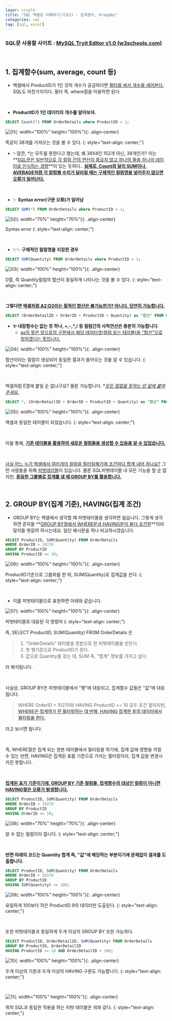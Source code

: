 ```yaml
---
layer: single
title: "SQL 엑셀로 이해하기(기초2) - 집계함수, Groupby"
categories: sql
tag: [sql, excel]
---
```


### SQL문 사용할 사이트 : [MySQL Tryit Editor v1.0 (w3schools.com)](https://www.w3schools.com/mysql/trymysql.asp?filename=trysql_select_all)

<br/>

## 1. 집계함수(sum, average, count 등)

- 엑셀에서 ProductID가 1인 것의 개수가 궁금하다면 <u>필터를 써서 개수를 세어본다.</u> SQL도 마찬가지이다. 필터 즉, where절을 이용하면 된다.

<br/>

- **ProductID가 1인 데이터의 개수를 알아보자.**

```sql
SELECT Count(*) FROM OrderDetails where ProductID = 1;
```

![01](/assets/images/2024-01-17-sql_002_1.jpg
){: width="100%" height="100%"}{: .align-center}

똑같이 38개를 가져오는 것을 볼 수 있다.
{: style="text-align: center;"}

- ✨잠깐, *는 모두를 뜻한다고 했는데, 왜 38X4인 152개 아닌, 38개인가? 이는 **<u>SQL문은 일반적으로 각 컬럼 간의 연산이 중요치 않고 하나의 줄을 하나의 데이터로 인식하는 경향</u>**이 있는 듯하다.. **<u>실제로, Count와 달리 SUM이나, AVERAGE처럼 각 칼럼별 수치가 달라질 때는 구체적인 컬럼명을 넣어주지 않으면 오류가 일어난다.</u>**

<br/>

- ✨ **Syntax error(구문 오류)가 일어남**
```sql
SELECT SUM(*) FROM OrderDetails where ProductID = 1;
```

![02](/assets/images/2024-01-17-sql_002_2.png){: width="70%" height="70%"}{: .align-center}

Syntax error
{: style="text-align: center;"}

<br/>

- ✨✨ **구체적인 컬럼명을 지칭한 경우**
```sql
SELECT SUM(Quantity) FROM OrderDetails where ProductID = 1;
```

![03](/assets/images/2024-01-17-sql_002_3.jpg){: width="100%" height="100%"}{: .align-center}

D열, 즉 Quantity컬럼의 합산이 동일하게 나타나는 것을 볼 수 있다.
{: style="text-align: center;"}

<br/>

**그렇다면 <u>엑셀처럼 A2:D2라는 횡적인 합산은 불가능한가? 아니다. 당연히 가능합니다.</u>**

```sql
SELECT (OrderDetailID + OrderID + ProductID + Quantity) as "합산" FROM OrderDetails where ProductID = 1;
```

- **✨ 내장함수는 없는 듯 하나, +,-,*,/ 등 컬럼간의 사칙연산은 충분히 가능합니다.**
    - <u>as의 뜻은 앞으로의 구문에서 해당 데이터셋(컬럼 또는 테이블)을 "합산"으로 칭하겠다는 뜻입니다.</u>

![04](/assets/images/2024-01-17-sql_002_4.png){: width="100%" height="100%"}{: .align-center}

합산이라는 컬럼이 생성되어 동일한 결과가 들어오는 것을 알 수 있습니다.
{: style="text-align: center;"}

<br/>

엑셀처럼 E열에 붙일 순 없냐구요? 물론 가능합니다. **<u>모든 컬럼을 뜻하는 *만 앞에 붙여주세요.</u>**

```sql
SELECT *, (OrderDetailID + OrderID + ProductID + Quantity) as "합산" FROM OrderDetails where ProductID = 1;
```

![05](/assets/images/2024-01-17-sql_002_5.png){: width="100%" height="100%"}{: .align-center}

엑셀과 동일한 테이블이 되었습니다.
{: style="text-align: center;"}

<br/>

이를 통해, **<u>기존 테이블을 활용하여 새로운 컬럼들을 생성할 수 있음을 알 수 있었습니다.</u>**

<br/>

<u>사실 어느 누가 엑셀에서 여러개의 컬럼을 필터링해가며 조건마다 합계 내어 하나요?</u> 그런 사람들을 위해 <u>피벗테이블</u>이 있습니다. 물론 SQL피벗테이블 내 모든 기능을 할 순 없지만, **<u>동일한 그룹별로 집계를 낼 때 GROUP BY를 활용합니다.</u>**

<br/>

## 2. GROUP BY(집계 기준), HAVING(집계 조건)

- GROUP BY는 엑셀에서 생각할 때 피벗테이블을 생각하면 쉽습니다. 그렇게 생각하면 흔히들 **<u>GROUP BY절에서 WHERE문과 HAVING문이 둘다 조건문</u>**이라 많이들 헷갈려 하시는데요. 일단 예시문을 하나 비교하시겠습니다.

```sql
SELECT ProductID, SUM(Quantity) FROM OrderDetails
WHERE OrderID > 10270
GROUP BY ProductID
HAVING ProductID <= 10;
```

![06](/assets/images/2024-01-17-sql_002_6.png){: width="100%" height="100%"}{: .align-center}

ProductID기준으로 그룹화를 한 뒤, SUM(Quantity)로 집계값을 쓴다.
{: style="text-align: center;"}

<br/>

- 이를 피벗테이블으로 표현하면 아래와 같습니다.

![07](/assets/images/2024-01-17-sql_002_7.jpg){: width="100%" height="100%"}{: .align-center}

피벗테이블로 대응된 각 명령어
{: style="text-align: center;"}


즉, SELECT ProductID, SUM(Quantity) FROM OrderDetails 은
> 1. "OrderDetails" 테이블을 원본으로 한 피벗테이블을 만든다.
> 2. 첫 행기준으로 ProductID가 온다.
> 3. 값으로 Quantity를 갖는 데, SUM 즉, "합계" 정보를 가지고 싶다.

라 해석됩니다.

<br/>

사실상, GROUP BY은 피벗테이블에서 "행"에 대응되고, 집계함수 값들은 "값"에 대응됩니다.

> WHERE OrderID > 10270와 HAVING ProductID <= 10 모두 조건 절이지만,
**<u>WHERE은 집계하기 전 필터링하는 데 반해, HAVING 집계한 후의 데이터에서 필터링을 한다.</u>**

라고 보시면 됩니다.

<br/>

즉, WHERE절은 집계 되는 원본 테이블에서 필터링을 하기에, 집계 값에 영향을 끼칠 수 있는 반면, HAVING은 집계된 표를 기준으로 가지는 필터링이라, 집계 값을 변경시키진 못합니다.

<br/>

**<u>집계된 표가 기준이기에, GROUP BY 기준 컬럼들, 집계함수의 대상인 컬럼이 아니면 HAVING절은 오류가 발생합니다.</u>**

```sql
SELECT ProductID, SUM(Quantity) FROM OrderDetails
WHERE OrderID > 10270
GROUP BY ProductID
HAVING OrderID <= 10;
```

![08](/assets/images/2024-01-17-sql_002_8.png){: width="70%" height="70%"}{: .align-center}

알 수 없는 컬럼이라 뜹니다.
{: style="text-align: center;"}

<br/>

**반면 아래의 코드는 Quantity 합계 즉, "값"에 해당하는 부분이기에 문제없이 결과를 도출합니다.**

```sql
SELECT ProductID, SUM(Quantity) FROM OrderDetails
WHERE OrderID > 10270
GROUP BY ProductID
HAVING SUM(Quantity) <= 100;
```

![09](/assets/images/2024-01-17-sql_002_9.png){: width="100%" height="100%"}{: .align-center}

유일하게 100보다 작은 ProductID 9의 데이터만 도출된다.
{: style="text-align: center;"}

<br/>

또한 피벗테이블과 동일하게 두개 이상의 GROUP BY 또한 가능하다.

```sql
SELECT ProductID, OrderDetailID, SUM(Quantity) FROM OrderDetails
GROUP BY ProductID, OrderDetailID
HAVING ProductID <= 10 AND OrderDetailID < 100;
```

![10](/assets/images/2024-01-17-sql_002_10.png){: width="100%" height="100%"}{: .align-center}

두개 이상의 기준과 두개 이상의 HAVING 구문도 가능합니다.
{: style="text-align: center;"}

<br/>

![11](/assets/images/2024-01-17-sql_002_11.jpg){: width="100%" height="100%"}{: .align-center}

위의 SQL과 동일한 작용을 하는 피벗 테이블은 위와 같다.
{: style="text-align: center;"}